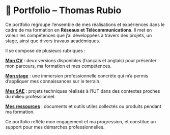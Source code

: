 # 📁 Portfolio – Thomas Rubio

Ce portfolio regroupe l’ensemble de mes réalisations et expériences dans le cadre de ma formation en **Réseaux et Télécommunications**.
Il met en valeur les compétences que j’ai développées à travers des projets, un stage, ainsi que divers travaux académiques.

Il se compose de plusieurs rubriques :

**[Mon CV](https://github.com/ThomasRubio/Portfolio/blob/main/CV/README.md)** :
deux versions disponibles (français et anglais) pour présenter mon parcours, ma formation et mes compétences.

**[Mon stage](https://github.com/ThomasRubio/Portfolio/blob/main/STAGE/README.md)** : une immersion professionnelle concrète qui m’a permis d’appliquer mes connaissances sur le terrain.

**[Mes SAE](https://github.com/ThomasRubio/Portfolio/blob/main/SAE/README.md)** : projets techniques réalisés à l’IUT dans des contextes proches du milieu professionnel.

**[Mes ressources](https://github.com/ThomasRubio/Portfolio/blob/main/RESSOURCES/README.md)** : documents et outils utiles collectés ou produits pendant ma formation.

Ce portfolio reflète mon engagement et ma progression, et constitue un support pour mes démarches professionnelles.
